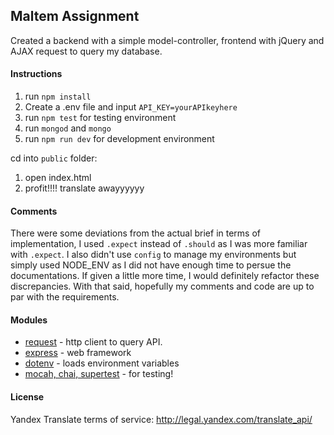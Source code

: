 ## Maltem Assignment
Created a backend with a simple model-controller, frontend with jQuery and AJAX request to query my database.

#### Instructions
1. run `npm install`
2. Create a .env file and input `API_KEY=yourAPIkeyhere`
3. run `npm test` for testing environment
4. run `mongod` and `mongo`
5. run `npm run dev` for development environment

cd into `public` folder:

1. open index.html  
2. profit!!!! translate awayyyyyy

#### Comments
There were some deviations from the actual brief in terms of implementation, I used `.expect` instead of `.should` as I was more familiar with `.expect`. I also didn't use `config` to manage my environments but simply used NODE_ENV as I did not have enough time to persue the documentations. If given a little more time, I would definitely refactor these discrepancies. With that said, hopefully my comments and code are up to par with the requirements.

#### Modules
* [request](https://www.npmjs.com/package/request) - http client to query API.
* [express](https://www.npmjs.com/package/express) - web framework
* [dotenv](https://www.npmjs.com/package/dotenv) - loads environment variables
* [mocah, chai, supertest](https://mochajs.org/) - for testing!

#### License
Yandex Translate terms of service: http://legal.yandex.com/translate_api/
